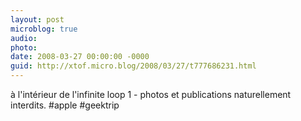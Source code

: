 ```yaml
---
layout: post
microblog: true
audio: 
photo: 
date: 2008-03-27 00:00:00 -0000
guid: http://xtof.micro.blog/2008/03/27/t777686231.html
---
```

à l'intérieur de l'infinite loop 1 - photos et publications naturellement interdits. #apple #geektrip
